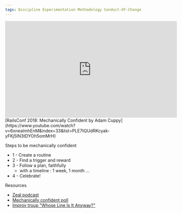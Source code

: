 ```yaml
---
tags: Discipline Experimentation Methodology Conduct-Of-Change
---
```

<iframe width="560" height="315" src="https://www.youtube.com/embed/6xnealmhEnM" frameborder="0" allow="autoplay; encrypted-media" allowfullscreen></iframe>
[RailsConf 2018: Mechanically Confident by Adam Cuppy](https://www.youtube.com/watch?v=6xnealmhEnM&index=33&list=PLE7tQUdRKcyak-yFKj5IN3tDYOh5omMrH)

Steps to be mechanically confident
* 1 - Create a routine
* 2 - Find a trigger and reward
* 3 - Follow a plan, faithfully
  * with a timeline : 1 week, 1 month ...
* 4 - Celebrate!

Resources
* [Zeal podcast](http://podcast.codingzeal.com/)
* [Mechanically confident poll](http://mechanicallyconfident.com)
* [Improv troup "Whose Line Is It Anyway?"](https://fr.wikipedia.org/wiki/Whose_Line_Is_It_Anyway%3F)
